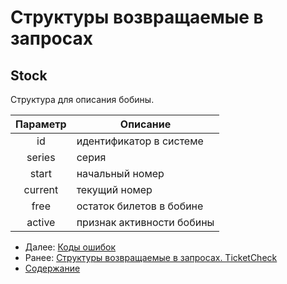 Структуры возвращаемые в запросах
=====================================

Stock
---

Структура для описания бобины. 

|    Параметр   |                                                               Описание                                                               |
|:-------------:|--------------------------------------------------------------------------------------------------------------------------------------|
|    id    | идентификатор в системе                                                                                                              |
|     series    | серия                                                                                                 |
| start |  начальный номер                                                                                                                 |
|   current   | текущий номер                                                                                                             |
|  free  | остаток билетов в бобине                                                                                                              |
|    active    | признак активности бобины |


* Далее: [Коды ошибок](../errors)
* Ранее: [Структуры возвращаемые в запросах. TicketCheck](ticketCheck)
* [Содержание](../index)
